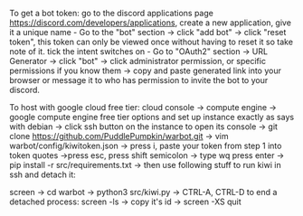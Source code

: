 To get a bot token:
go to the discord applications page https://discord.com/developers/applications, create a new application, give it a unique name - Go to the "bot" section -> click "add bot" -> click "reset token", this token can only be viewed once without having to reset it so take note of it. tick the intent switches on - Go to "OAuth2" section -> URL Generator -> click "bot" -> click administrator permission, or specific permissions if you know them -> copy and paste generated link into your browser or message it to who has permission to invite the bot to your discord.

To host with google cloud free tier:
cloud console -> compute engine -> google compute engine free tier options and set up instance exactly as says with debian -> click ssh button on the instance to open its console -> git clone https://github.com/PuddlePumpkin/warbot.git -> vim warbot/config/kiwitoken.json -> press i, paste your token from step 1 into token quotes ->press esc, press shift semicolon -> type wq press enter -> pip install -r src/requirements.txt -> then use following stuff to run kiwi in ssh and detach it:

screen -> cd warbot -> python3 src/kiwi.py -> CTRL-A, CTRL-D
to end a detached process:
screen -ls -> copy it's id -> screen -XS <screenid> quit